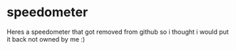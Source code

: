 # speedometer
Heres a speedometer that got removed from github so i thought i would put it back not owned by me :)
